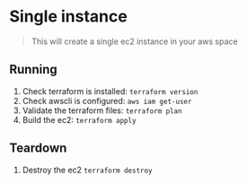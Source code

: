 # Single instance
> This will create a single ec2 instance in your aws space

## Running
1. Check terraform is installed: `terraform version`
1. Check awscli is configured: `aws iam get-user`
1. Validate the terraform files: `terraform plan`
1. Build the ec2: `terraform apply`

## Teardown
1. Destroy the ec2 `terraform destroy`